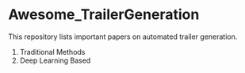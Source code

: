 # Awesome_TrailerGeneration
This repository lists important papers on automated trailer generation. 

1. Traditional Methods
2. Deep Learning Based

